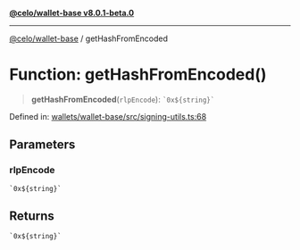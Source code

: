 [**@celo/wallet-base v8.0.1-beta.0**](../README.md)

***

[@celo/wallet-base](../README.md) / getHashFromEncoded

# Function: getHashFromEncoded()

> **getHashFromEncoded**(`rlpEncode`): `` `0x${string}` ``

Defined in: [wallets/wallet-base/src/signing-utils.ts:68](https://github.com/celo-org/developer-tooling/blob/master/packages/sdk/wallets/wallet-base/src/signing-utils.ts#L68)

## Parameters

### rlpEncode

`` `0x${string}` ``

## Returns

`` `0x${string}` ``

